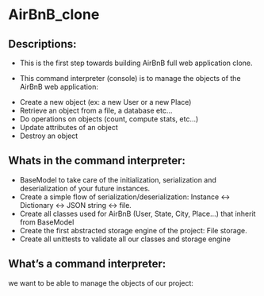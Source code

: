 # AirBnB_clone

## Descriptions:

- This is the first step towards building AirBnB full web application clone.

* This command interpreter (console) is to manage the objects of the AirBnB web application:

- Create a new object (ex: a new User or a new Place)
- Retrieve an object from a file, a database etc…
- Do operations on objects (count, compute stats, etc…)
- Update attributes of an object
- Destroy an object

## Whats in the command interpreter:

- BaseModel to take care of the initialization, serialization and deserialization of your future instances.
- Create a simple flow of serialization/deserialization: Instance <-> Dictionary <-> JSON string <-> file.
- Create all classes used for AirBnB (User, State, City, Place…) that inherit from BaseModel
- Create the first abstracted storage engine of the project: File storage.
- Create all unittests to validate all our classes and storage engine

## What’s a command interpreter:

we want to be able to manage the objects of our project:
